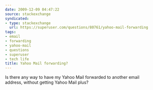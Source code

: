 ```yaml
---
date: 2009-12-09 04:47:22
source: stackexchange
syndicated:
- type: stackexchange
  url: https://superuser.com/questions/80761/yahoo-mail-forwarding
tags:
- email
- forwarding
- yahoo-mail
- questions
- superuser
- tech life
title: Yahoo Mail forwarding?
---
```


Is there any way to have my Yahoo Mail forwarded to another email address, without getting Yahoo Mail plus?